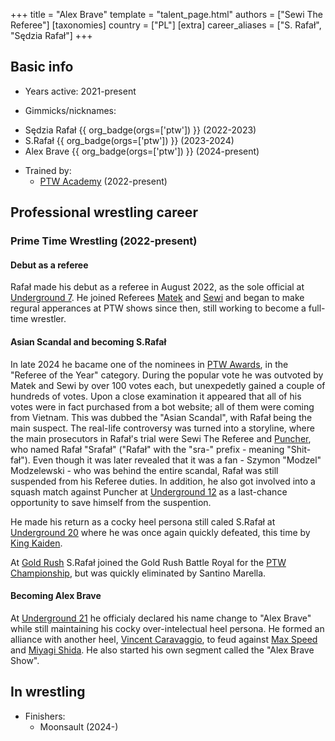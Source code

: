 +++
title = "Alex Brave"
template = "talent_page.html"
authors = ["Sewi The Referee"]
[taxonomies]
country = ["PL"]
[extra]
career_aliases = ["S. Rafał", "Sędzia Rafał"]
+++

## Basic info

* Years active: 2021-present

* Gimmicks/nicknames:
 - Sędzia Rafał {{ org_badge(orgs=['ptw']) }} (2022-2023)
 - S.Rafał {{ org_badge(orgs=['ptw']) }} (2023-2024)
 - Alex Brave {{ org_badge(orgs=['ptw']) }} (2024-present)

* Trained by:
  - [PTW Academy](@/o/ptw-academy.md) (2022-present)
 
## Professional wrestling career

### Prime Time Wrestling (2022-present)

#### Debut as a referee

Rafał made his debut as a referee in August 2022, as the sole official at [Underground 7](@/e/ptw/2022-08-28-ptw-underground-7.md). He joined Referees [Matek](@/w/sedzia-matek.md) and [Sewi](@/w/sedzia-seweryn.md) and began to make regural apperances at PTW shows since then, still working to become a full-time wrestler.

#### Asian Scandal and becoming S.Rafał

In late 2024 he bacame one of the nominees in [PTW Awards](@/a/ptw-awards.md), in the "Referee of the Year" category. During the popular vote he was outvoted by Matek and Sewi by over 100 votes each, but unexpedetly gained a couple of hundreds of votes. Upon a close examination it appeared that all of his votes were in fact purchased from a bot website; all of them were coming from Vietnam. This was dubbed the "Asian Scandal", with Rafał being the main suspect. The real-life controversy was turned into a storyline, where the main prosecutors in Rafał's trial were Sewi The Referee and [Puncher](@/w/puncher.md), who named Rafał "Srafał" ("Rafał" with the "sra-" prefix - meaning "Shit-fał"). Even though it was later revealed that it was a fan - Szymon "Modzel" Modzelewski - who was behind the entire scandal, Rafał was still suspended from his Referee duties. In addition, he also got involved into a squash match against Puncher at [Underground 12](@/e/ptw/2023-02-26-ptw-underground-12.md) as a last-chance opportunity to save himself from the suspention.

He made his return as a cocky heel persona still caled S.Rafał at [Underground 20](@/e/ptw/2023-12-10-ptw-underground-20.md) where he was once again quickly defeated, this time by [King Kaiden](@/w/king-kaiden.md). 

At [Gold Rush](@/e/ptw/2024-02-03-ptw-5-gold-rush.md) S.Rafał joined the Gold Rush Battle Royal for the [PTW Championship](@/c/ptw-championship.md), but was quickly eliminated by Santino Marella. 

#### Becoming Alex Brave

At [Underground 21](@/e/ptw/2024-04-13-ptw-underground-21.md) he officialy declared his name change to "Alex Brave" while still maintaining his cocky over-intelectual heel persona. He formed an alliance with another heel, [Vincent Caravaggio](@/w/vincent-caravaggio.md), to feud against [Max Speed](@/w/max-speed.md) and [Miyagi Shida](@/w/miyagi-shida.md). He also started his own segment called the "Alex Brave Show". 

## In wrestling

* Finishers:
  - Moonsault (2024-)
 
